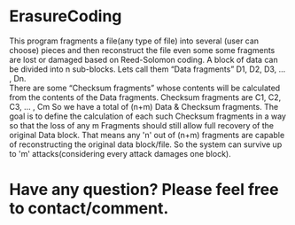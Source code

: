 # ErasureCoding
This program fragments a file(any type of file) into several (user can choose) pieces and then reconstruct the file even some some fragments are lost or damaged based on Reed-Solomon coding.
A block of data can be divided into n sub-blocks.  Lets call them “Data fragments” D1, D2, D3, … , Dn.     
There are some “Checksum fragments” whose contents will be calculated from the contents of the Data fragments. Checksum fragments are C1, C2, C3, … , Cm 
So we have a total of (n+m) Data & Checksum fragments.
The goal is to define the calculation of each such Checksum fragments in a way so that the loss of any m Fragments should still allow full recovery of the original Data block.
That means any 'n' out of (n+m) fragments are capable of reconstructing the original data block/file.
So the system can survive up to 'm' attacks(considering every attack damages one block).

# Have any question? Please feel free to contact/comment.
